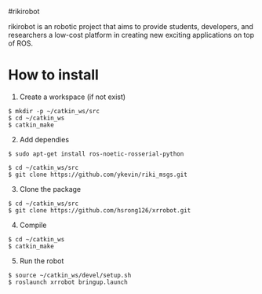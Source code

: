 #rikirobot

rikirobot is an robotic project that aims to provide students, developers, and researchers a low-cost platform in creating new exciting applications on top of ROS.

# How to install
1. Create a workspace (if not exist)
```
$ mkdir -p ~/catkin_ws/src
$ cd ~/catkin_ws
$ catkin_make
```

2. Add dependies
```
$ sudo apt-get install ros-noetic-rosserial-python

$ cd ~/catkin_ws/src
$ git clone https://github.com/ykevin/riki_msgs.git 
```

3. Clone the package
```
$ cd ~/catkin_ws/src
$ git clone https://github.com/hsrong126/xrrobot.git
```

4. Compile
```
$ cd ~/catkin_ws
$ catkin_make
```

5. Run the robot
```
$ source ~/catkin_ws/devel/setup.sh
$ roslaunch xrrobot bringup.launch
```